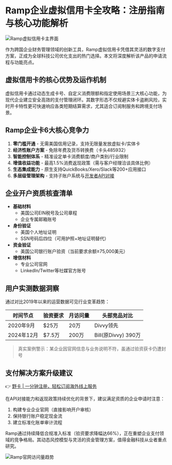 # Ramp企业虚拟信用卡全攻略：注册指南与核心功能解析

![Ramp虚拟信用卡主界面](https://www.vpsdawanjia.comhttps://bbtdd.com/wp-content/uploads/img/2025/01/dashboard-png.avif)

作为跨国企业财务管理领域的创新工具，Ramp虚拟信用卡凭借其灵活的数字支付方案，正成为全球科技公司优化支出的热门选择。本文将深度解析该产品的申请流程与功能亮点。

## 虚拟信用卡的核心优势及运作机制
虚拟信用卡通过动态生成卡号、自定义消费限额和指定使用场景三大核心功能，为现代企业建立安全高效的支付管理闭环。其数字形态不仅规避实体卡盗刷风险，实时开卡特性更可快速响应各类短期结算需求，尤其适合订阅制服务和跨境支付场景。

## Ramp企业卡6大核心竞争力
1. **零门槛开通** - 无需美国信用记录，支持无限量发放虚拟卡/实体卡
2. **经济性账户方案** - 免除年费及货币转换费（卡头485932）
3. **智能控制体系** - 精准设定单卡消费额度/商户类别/行业限制
4. **增值收益功能** - 最高1.5%消费返现政策（需与客户经理洽谈具体比例）
5. **生态集成能力** - 原生支持QuickBooks/Xero/Slack等200+应用接口
6. **多层级管理架构** - 支持子账户系统与[开发者API对接](https://bbtdd.com/yeka)

## 企业开户资质核查清单
- **基础材料**
  - 美国公司EIN税号及公司章程
  - 企业专属邮箱账号
- **身份验证**
  - 美国个人地址证明
  - SSN号码后四位（可用护照+地址证明替代）
- **资金验证**
  - 美国公司银行账户验资（当前要求余额≥75,000美元）
- **增信材料**
  - 专业公司官网
  - LinkedIn/Twitter等社媒官方账号

## 用户实测数据洞察
通过对比2019年以来的运营数据可见行业变革趋势：

| 时间节点       | 验资要求        | 月访问量   | 头部竞品对比    |
|----------------|---------------|------------|----------------|
| 2020年9月      | $25万         | 20万       | Divvy领先       |
| 2024年12月     | $7.5万        | 200万      | Bill(原Divvy) 390万 |

> 真实案例警示：某企业因官网信息与业务说明不符，虽通过验资获卡仍遭封号

## 支付解决方案升级建议
👉 [野卡 | 一分钟注册，轻松订阅海外线上服务](https://bbtdd.com/yeka)

在API对接能力和返现政策持续优化的背景下，建议满足资质的企业申请时注意：
1. 构建专业企业官网（直接影响开户审核）
2. 保持银行账户稳定现金流
3. 建立标准化账单审计流程

Ramp通过持续降低合规准入标准（验资要求降幅达66%），正在重塑企业支付领域的竞争格局。其动态风控模型与灵活的资金管理方案，值得金融科技从业者重点研究。

![Ramp官网访问量趋势](https://www.vpsdawanjia.comhttps://bbtdd.com/wp-content/uploads/img/2025/01/ramptraffic-png.avif)